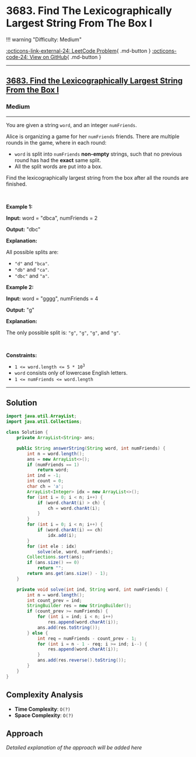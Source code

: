 # 3683. Find The Lexicographically Largest String From The Box I

!!! warning "Difficulty: Medium"

[:octicons-link-external-24: LeetCode Problem](https://leetcode.com/problems/find-the-lexicographically-largest-string-from-the-box-i/){ .md-button }
[:octicons-code-24: View on GitHub](https://github.com/RAJ8664/Leetcode/tree/master/3683-find-the-lexicographically-largest-string-from-the-box-i){ .md-button }

---

<h2><a href="https://leetcode.com/problems/find-the-lexicographically-largest-string-from-the-box-i">3683. Find the Lexicographically Largest String From the Box I</a></h2><h3>Medium</h3><hr><p>You are given a string <code>word</code>, and an integer <code>numFriends</code>.</p>

<p>Alice is organizing a game for her <code>numFriends</code> friends. There are multiple rounds in the game, where in each round:</p>

<ul>
	<li><code>word</code> is split into <code>numFriends</code> <strong>non-empty</strong> strings, such that no previous round has had the <strong>exact</strong> same split.</li>
	<li>All the split words are put into a box.</li>
</ul>

<p>Find the <span data-keyword="lexicographically-smaller-string">lexicographically largest</span> string from the box after all the rounds are finished.</p>

<p>&nbsp;</p>
<p><strong class="example">Example 1:</strong></p>

<div class="example-block">
<p><strong>Input:</strong> <span class="example-io">word = &quot;dbca&quot;, numFriends = 2</span></p>

<p><strong>Output:</strong> <span class="example-io">&quot;dbc&quot;</span></p>

<p><strong>Explanation:</strong>&nbsp;</p>

<p>All possible splits are:</p>

<ul>
	<li><code>&quot;d&quot;</code> and <code>&quot;bca&quot;</code>.</li>
	<li><code>&quot;db&quot;</code> and <code>&quot;ca&quot;</code>.</li>
	<li><code>&quot;dbc&quot;</code> and <code>&quot;a&quot;</code>.</li>
</ul>
</div>

<p><strong class="example">Example 2:</strong></p>

<div class="example-block">
<p><strong>Input:</strong> <span class="example-io">word = &quot;gggg&quot;, numFriends = 4</span></p>

<p><strong>Output:</strong> <span class="example-io">&quot;g&quot;</span></p>

<p><strong>Explanation:</strong>&nbsp;</p>

<p>The only possible split is: <code>&quot;g&quot;</code>, <code>&quot;g&quot;</code>, <code>&quot;g&quot;</code>, and <code>&quot;g&quot;</code>.</p>
</div>

<p>&nbsp;</p>
<p><strong>Constraints:</strong></p>

<ul>
	<li><code>1 &lt;= word.length &lt;= 5&nbsp;* 10<sup>3</sup></code></li>
	<li><code>word</code> consists only of lowercase English letters.</li>
	<li><code>1 &lt;= numFriends &lt;= word.length</code></li>
</ul>


---

## Solution

```java
import java.util.ArrayList;
import java.util.Collections;

class Solution {
    private ArrayList<String> ans;

    public String answerString(String word, int numFriends) {
        int n = word.length();
        ans = new ArrayList<>();
        if (numFriends == 1)
            return word;
        int ind = -1;
        int count = 0;
        char ch = 'a';
        ArrayList<Integer> idx = new ArrayList<>();
        for (int i = 0; i < n; i++) {
            if (word.charAt(i) > ch) {
                ch = word.charAt(i);
            }
        }
        for (int i = 0; i < n; i++) {
            if (word.charAt(i) == ch)
                idx.add(i);
        }
        for (int ele : idx)
            solve(ele, word, numFriends);
        Collections.sort(ans);
        if (ans.size() == 0)
            return "";
        return ans.get(ans.size() - 1);
    }

    private void solve(int ind, String word, int numFriends) {
        int n = word.length();
        int count_prev = ind;
        StringBuilder res = new StringBuilder();
        if (count_prev >= numFriends) {
            for (int i = ind; i < n; i++)
                res.append(word.charAt(i));
            ans.add(res.toString());
        } else {
            int req = numFriends - count_prev - 1;
            for (int i = n - 1 - req; i >= ind; i--) {
                res.append(word.charAt(i));
            }
            ans.add(res.reverse().toString());
        }
    }
}
```

## Complexity Analysis

- **Time Complexity**: `O(?)`
- **Space Complexity**: `O(?)`

## Approach

*Detailed explanation of the approach will be added here*

